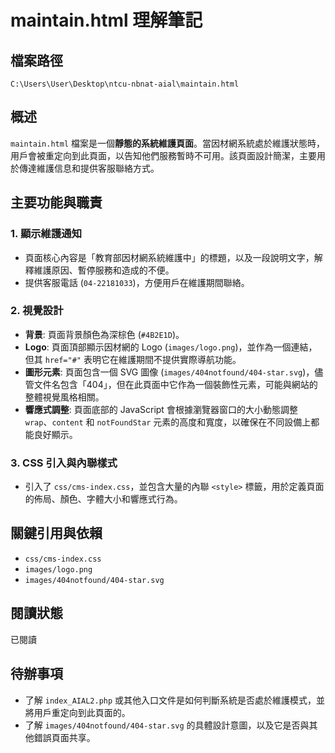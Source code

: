 # maintain.html 理解筆記

## 檔案路徑
`C:\Users\User\Desktop\ntcu-nbnat-aial\maintain.html`

## 概述
`maintain.html` 檔案是一個**靜態的系統維護頁面**。當因材網系統處於維護狀態時，用戶會被重定向到此頁面，以告知他們服務暫時不可用。該頁面設計簡潔，主要用於傳達維護信息和提供客服聯絡方式。

## 主要功能與職責

### 1. 顯示維護通知
- 頁面核心內容是「教育部因材網系統維護中」的標題，以及一段說明文字，解釋維護原因、暫停服務和造成的不便。
- 提供客服電話 (`04-22181033`)，方便用戶在維護期間聯絡。

### 2. 視覺設計
- **背景**: 頁面背景顏色為深棕色 (`#4B2E1D`)。
- **Logo**: 頁面頂部顯示因材網的 Logo (`images/logo.png`)，並作為一個連結，但其 `href="#"` 表明它在維護期間不提供實際導航功能。
- **圖形元素**: 頁面包含一個 SVG 圖像 (`images/404notfound/404-star.svg`)，儘管文件名包含「404」，但在此頁面中它作為一個裝飾性元素，可能與網站的整體視覺風格相關。
- **響應式調整**: 頁面底部的 JavaScript 會根據瀏覽器窗口的大小動態調整 `wrap`、`content` 和 `notFoundStar` 元素的高度和寬度，以確保在不同設備上都能良好顯示。

### 3. CSS 引入與內聯樣式
- 引入了 `css/cms-index.css`，並包含大量的內聯 `<style>` 標籤，用於定義頁面的佈局、顏色、字體大小和響應式行為。

## 關鍵引用與依賴
- `css/cms-index.css`
- `images/logo.png`
- `images/404notfound/404-star.svg`

## 閱讀狀態
已閱讀

## 待辦事項
- 了解 `index_AIAL2.php` 或其他入口文件是如何判斷系統是否處於維護模式，並將用戶重定向到此頁面的。
- 了解 `images/404notfound/404-star.svg` 的具體設計意圖，以及它是否與其他錯誤頁面共享。
